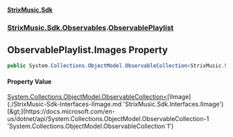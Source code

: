 #### [StrixMusic.Sdk](./index.md 'index')
### [StrixMusic.Sdk.Observables](./StrixMusic-Sdk-Observables.md 'StrixMusic.Sdk.Observables').[ObservablePlaylist](./StrixMusic-Sdk-Observables-ObservablePlaylist.md 'StrixMusic.Sdk.Observables.ObservablePlaylist')
## ObservablePlaylist.Images Property
```csharp
public System.Collections.ObjectModel.ObservableCollection<StrixMusic.Sdk.Interfaces.IImage> Images { get; }
```
#### Property Value
[System.Collections.ObjectModel.ObservableCollection&lt;](https://docs.microsoft.com/en-us/dotnet/api/System.Collections.ObjectModel.ObservableCollection-1 'System.Collections.ObjectModel.ObservableCollection`1')[IImage](./StrixMusic-Sdk-Interfaces-IImage.md 'StrixMusic.Sdk.Interfaces.IImage')[&gt;](https://docs.microsoft.com/en-us/dotnet/api/System.Collections.ObjectModel.ObservableCollection-1 'System.Collections.ObjectModel.ObservableCollection`1')  
